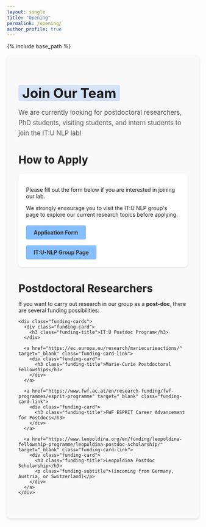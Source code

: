 ```yaml
---
layout: single
title: "Opening"
permalink: /opening/
author_profile: true
---
```


{% include base_path %}

<div class="opening-container">
  <div class="opening-header">
    <h1><span class="highlight">Join Our Team</span></h1>
    <p class="lead">We are currently looking for postdoctoral researchers, PhD students, visiting students, and intern students to join the IT:U NLP lab!</p>
  </div>

  <h1>How to Apply</h1>
  <div class="opening-application">
    <div class="application-card">
      <div class="card-content">
        <p>Please fill out the form below if you are interested in joining our lab.</p>
        <p>We strongly encourage you to visit the IT:U NLP group's page to explore our current research topics before applying.</p>
        <div class="button-container">
          <a href="https://docs.google.com/forms/d/e/1FAIpQLSfVnllFyucGh7IdlUMiz_R7Q4IUucIQqzlyC7KB9Vs7CnDPVQ/viewform" class="btn btn-custom">Application Form</a>
          <a href="https://it-u.at/en/research/research-groups/natural-language-processing/" class="btn btn-custom">IT:U-NLP Group Page</a>
        </div>
      </div>
    </div>
  </div>

  <div class="opening-positions">
    <h1>Postdoctoral Researchers</h1>
    <p>If you want to carry out research in our group as a <strong>post-doc</strong>, there are several funding possibilities:</p>
    
    <div class="funding-cards">
      <div class="funding-card">
        <h3 class="funding-title">IT:U Postdoc Program</h3>
      </div>
      
      <a href="https://ec.europa.eu/research/mariecurieactions/" target="_blank" class="funding-card-link">
        <div class="funding-card">
          <h3 class="funding-title">Marie-Curie Postdoctoral Fellowships</h3>
        </div>
      </a>
      
      <a href="https://www.fwf.ac.at/en/research-funding/fwf-programmes/esprit-programme" target="_blank" class="funding-card-link">
        <div class="funding-card">
          <h3 class="funding-title">FWF ESPRIT Career Advancement for Postdocs</h3>
        </div>
      </a>
      
      <a href="https://www.leopoldina.org/en/funding/leopoldina-fellowship-programme/leopoldina-postdoc-scholarship/" target="_blank" class="funding-card-link">
        <div class="funding-card">
          <h3 class="funding-title">Leopoldina Postdoc Scholarship</h3>
          <p class="funding-subtitle">(incoming from Germany, Austria, or Switzerland)</p>
        </div>
      </a>
    </div>
  </div>
</div>

<style>
  .opening-container {
    background-color: #f9f9f9;
    border-radius: 8px;
    padding: 30px;
    margin-bottom: 30px;
    box-shadow: 0 4px 6px rgba(0, 0, 0, 0.1);
  }

  .opening-header {
    text-align: left;
    margin-bottom: 30px;
  }

  .opening-header h1 {
    font-size: 2.5em;
    margin-bottom: 15px;
  }

  .highlight {
    background: linear-gradient(120deg, rgba(66, 133, 244, 0.2) 0%, rgba(66, 133, 244, 0.2) 100%);
    padding: 0 10px;
    border-radius: 4px;
  }

  .lead {
    font-size: 1.2em;
    line-height: 1.6;
    color: #555;
  }

  .opening-application, .opening-positions {
    margin-bottom: 30px;
  }

  .application-card {
    background-color: white;
    border-radius: 8px;
    overflow: hidden;
    box-shadow: 0 2px 4px rgba(0, 0, 0, 0.1);
    margin-bottom: 20px;
  }

  .card-content {
    padding: 20px;
  }

  .button-container {
    display: flex;
    flex-direction: column;
    align-items: flex-start;
    gap: 15px;
    margin-top: 20px;
  }

  .btn {
    display: inline-block;
    padding: 10px 20px;
    border-radius: 4px;
    text-decoration: none !important;
    font-weight: bold;
    transition: background-color 0.3s;
  }

  .btn-custom {
    background-color: #86bfff;
    color: #333;
  }

  .btn-custom:hover {
    background-color: #6baeff;
    text-decoration: none !important;
  }

  .opening-positions h1 {
    margin-bottom: 15px;
    font-size: 2em;
  }

  .funding-cards {
    display: flex;
    flex-direction: column;
    gap: 20px;
    margin-top: 20px;
  }

  .funding-card {
    background-color: white;
    border-radius: 8px;
    padding: 20px;
    box-shadow: 0 2px 4px rgba(0, 0, 0, 0.1);
  }

  .funding-card-link {
    text-decoration: none !important;
    color: inherit;
    display: block;
  }

  .funding-card-link:hover {
    text-decoration: none !important;
  }

  .funding-card-link:hover .funding-card {
    box-shadow: 0 4px 8px rgba(0, 0, 0, 0.15);
    transform: translateY(-2px);
    transition: all 0.3s ease;
  }

  .funding-title {
    margin: 0;
    font-size: 1.2em;
    color: #333;
  }

  .funding-subtitle {
    margin-top: 8px;
    font-size: 0.9em;
    color: #666;
  }

  @media (max-width: 768px) {
    .opening-container {
      padding: 20px;
    }
    
    .opening-header h1 {
      font-size: 2em;
    }
  }
</style>